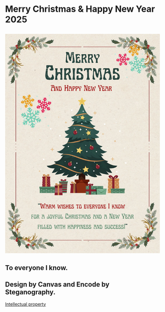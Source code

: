 # Merry Christmas & Happy New Year 2025
![img_me](img/KeyCard.png)
----------------------------------------------------------------------
To everyone I know.
----------------------------------------------------------------------
Design by Canvas and Encode by Steganography.
----------------------------------------------------------------------
[Intellectual property](https://6530200517.github.io/intellectual-property)
